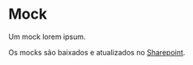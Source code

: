 # Mock
Um mock lorem ipsum.

Os mocks são baixados e atualizados no [Sharepoint](https://f3capital.sharepoint.com/sites/sistemas/Documentos%20Compartilhados/Forms/AllItems.aspx?id=%2Fsites%2Fsistemas%2FDocumentos%20Compartilhados%2FNavega%20ERP%2FCS%2FPlanejamento%2F1%2D%20Migra%C3%A7%C3%A3o%20de%20Dados%2FProjetos%2FVis%C3%A3oprev%2FDados%20pr%C3%A9%2Dprocessados%2Fmock&viewid=ecc50e98%2D6e73%2D4785%2Dadcf%2D90a0d76afb62).